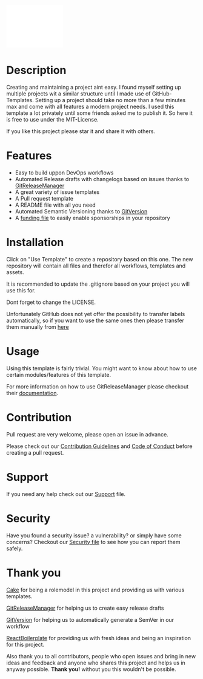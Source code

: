 
![screenshot](Assets/Images/Logo.png)

# Description
Creating and maintaining a project aint easy. I found myself setting up multiple projects wit a similar structure until I made use of GitHub-Templates. Setting up a project should take no more than a few minutes max and come with all features a modern project needs. I used this template a lot privately until some friends asked me to publish it. So here it is free to use under the MIT-License.

If you like this project please star it and share it with others.

<!--
# Screenshots

<p align="center">
  <img src="https://Screenshot.png">
</p>
-->

# Features
- Easy to build uppon DevOps workflows
- Automated Release drafts with changelogs based on issues thanks to [GitReleaseManager](https://github.com/GitTools/GitReleaseManager)
- A great variety of issue templates
- A Pull request template
- A README file with all you need
- Automated Semantic Versioning thanks to [GitVersion](https://github.com/GitTools/GitVersion)
- A [funding file](./FUNDING.md) to easily enable sponsorships in your repository


# Installation
Click on "Use Template" to create a repository based on this one.
The new repository will contain all files and therefor all workflows, templates and assets.

It is recommended to update the .gitignore based on your project you will use this for.

Dont forget to change the LICENSE.

Unfortunately GitHub does not yet offer the possibility to transfer labels automatically, so if you want to use the same ones then please transfer them manually from [here](https://github.com/Witteborn/GitHubBoilerplate/labels)

# Usage
Using this template is fairly trivial.
You might want to know about how to use certain modules/features of this template.

For more information on how to use GitReleaseManager please checkout their [documentation](https://gittools.github.io/GitReleaseManager/docs/).

# Contribution
Pull request are very welcome, please open an issue in advance.

Please check out our [Contribution Guidelines](./CONTRIBUTING.md) and [Code of Conduct](./CODE_OF_CONDUCT.md) before creating a pull request.

# Support
If you need any help check out our [Support](./SUPPORT.md) file.

# Security

Have you found a security issue? a vulnerability? or simply have some concerns?
Checkout our [Security file](./SECURITY.md) to see how you can report them safely.

# Thank you
[Cake](https://github.com/cake-build/cake) for being a rolemodel in this project and providing us with various templates.

[GitReleaseManager](https://github.com/GitTools/GitReleaseManager) for helping us to create easy release drafts

[GitVersion](https://github.com/GitTools/GitVersion) for helping us to automatically generate a SemVer in our workflow

[ReactBoilerplate](https://github.com/react-boilerplate/react-boilerplate) for providing us with fresh ideas and being an inspiration for this project. 

Also thank you to all contributors, people who open issues and bring in new ideas and feedback and anyone who shares this project and helps us in anyway possible.
**Thank you!** without you this wouldn't be possible.
